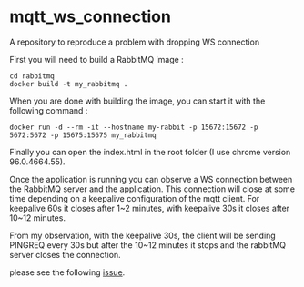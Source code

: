 # mqtt_ws_connection
A repository to reproduce a problem with dropping WS connection

First you will need to build a RabbitMQ image :

```
cd rabbitmq
docker build -t my_rabbitmq .
```

When you are done with building the image, you can start it with the following command : 

```
docker run -d --rm -it --hostname my-rabbit -p 15672:15672 -p 5672:5672 -p 15675:15675 my_rabbitmq
```

Finally you can open the index.html in the root folder (I use chrome version 96.0.4664.55).

Once the application is running you can observe a WS connection between the RabbitMQ server and the application. This connection will close at some time depending on a keepalive configuration of the mqtt client. For keepalive 60s it closes after 1\~2 minutes, with keepalive 30s it closes after 10\~12 minutes.

From my observation, with the keepalive 30s, the client will be sending PINGREQ every 30s but after the 10~12 minutes it stops and the rabbitMQ server closes the connection.

please see the following [issue](https://stackoverflow.com/questions/70064452/mqtt-over-ws-keep-closing-connection-after-several-minutes).
